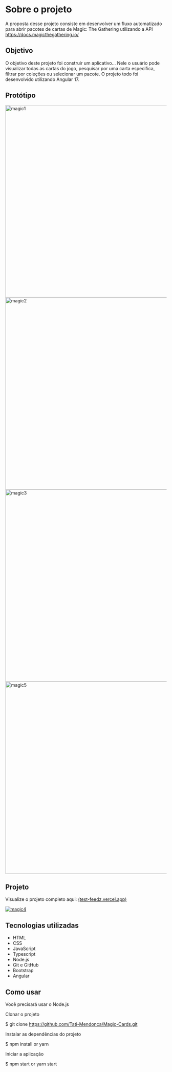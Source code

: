 # Sobre o projeto

A proposta desse projeto consiste em desenvolver um fluxo automatizado para abrir pacotes de cartas de Magic: The Gathering utilizando a API https://docs.magicthegathering.io/

## Objetivo

O objetivo deste projeto foi construir um aplicativo... Nele o usuário pode visualizar todas as cartas do jogo, pesquisar por uma carta especifica, filtrar por coleções ou selecionar um pacote.  O projeto todo foi desenvolvido utilizando Angular 17.

## Protótipo

<a href="https://ibb.co/QcLr6WJ"><img src="https://i.ibb.co/1n189C0/magic1.png" alt="magic1" width="600"></a>
<a href="https://ibb.co/RNhKW1p"><img src="https://i.ibb.co/yphCJDn/magic2.png" alt="magic2" width="600"></a>
<a href="https://ibb.co/HrcK8Fp"><img src="https://i.ibb.co/dQNfYWJ/magic3.png" alt="magic3" width="600"></a>
<a href="https://ibb.co/MGHF4dH"><img src="https://i.ibb.co/mXKfwpK/magic5.png" alt="magic5" width="600"></a>

## Projeto
Visualize o projeto completo aqui: [(test-feedz.vercel.app)](https://test-feedz.vercel.app/)

<a href="https://ibb.co/RgBKdX1"><img src="https://i.ibb.co/S6dgGk2/magic4.png" alt="magic4" border="0"></a>

## Tecnologias utilizadas

- HTML
- CSS
- JavaScript
- Typescript
- Node.js
- Git e GitHub
- Bootstrap
- Angular

## Como usar

Você precisará usar o Node.js

Clonar o projeto

 $ git clone https://github.com/Tati-Mendonca/Magic-Cards.git

Instalar as dependências do projeto

 $ npm install or yarn

Iniciar a aplicação

 $ npm start or yarn start

